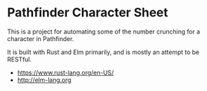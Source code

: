 Pathfinder Character Sheet
==========================

This is a project for automating some of the number crunching for a
character in Pathfinder.

It is built with Rust and Elm primarily, and is mostly an attempt to
be RESTful.

* https://www.rust-lang.org/en-US/
* http://elm-lang.org

